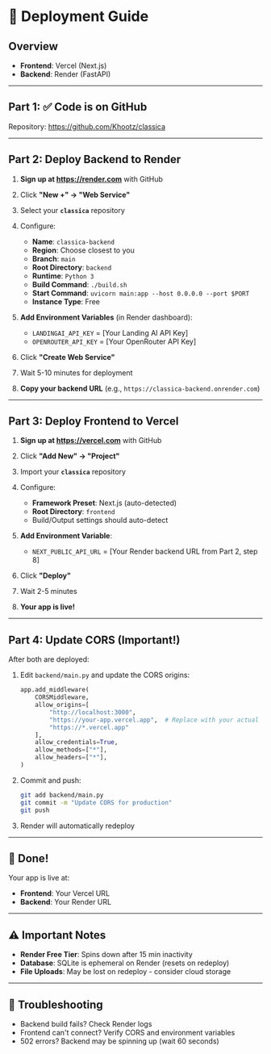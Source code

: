 # 🚀 Deployment Guide

## Overview
- **Frontend**: Vercel (Next.js)
- **Backend**: Render (FastAPI)

---

## Part 1: ✅ Code is on GitHub
Repository: https://github.com/Khootz/classica

---

## Part 2: Deploy Backend to Render

1. **Sign up at https://render.com** with GitHub
2. Click **"New +" → "Web Service"**
3. Select your **`classica`** repository
4. Configure:
   - **Name**: `classica-backend`
   - **Region**: Choose closest to you
   - **Branch**: `main`
   - **Root Directory**: `backend`
   - **Runtime**: `Python 3`
   - **Build Command**: `./build.sh`
   - **Start Command**: `uvicorn main:app --host 0.0.0.0 --port $PORT`
   - **Instance Type**: Free

5. **Add Environment Variables** (in Render dashboard):
   - `LANDINGAI_API_KEY` = [Your Landing AI API Key]
   - `OPENROUTER_API_KEY` = [Your OpenRouter API Key]

6. Click **"Create Web Service"**
7. Wait 5-10 minutes for deployment
8. **Copy your backend URL** (e.g., `https://classica-backend.onrender.com`)

---

## Part 3: Deploy Frontend to Vercel

1. **Sign up at https://vercel.com** with GitHub
2. Click **"Add New" → "Project"**
3. Import your **`classica`** repository
4. Configure:
   - **Framework Preset**: Next.js (auto-detected)
   - **Root Directory**: `frontend`
   - Build/Output settings should auto-detect

5. **Add Environment Variable**:
   - `NEXT_PUBLIC_API_URL` = [Your Render backend URL from Part 2, step 8]

6. Click **"Deploy"**
7. Wait 2-5 minutes
8. **Your app is live!**

---

## Part 4: Update CORS (Important!)

After both are deployed:

1. Edit `backend/main.py` and update the CORS origins:
   ```python
   app.add_middleware(
       CORSMiddleware,
       allow_origins=[
           "http://localhost:3000",
           "https://your-app.vercel.app",  # Replace with your actual Vercel URL
           "https://*.vercel.app"
       ],
       allow_credentials=True,
       allow_methods=["*"],
       allow_headers=["*"],
   )
   ```

2. Commit and push:
   ```bash
   git add backend/main.py
   git commit -m "Update CORS for production"
   git push
   ```

3. Render will automatically redeploy

---

## 🎉 Done!

Your app is live at:
- **Frontend**: Your Vercel URL
- **Backend**: Your Render URL

---

## ⚠️ Important Notes

- **Render Free Tier**: Spins down after 15 min inactivity
- **Database**: SQLite is ephemeral on Render (resets on redeploy)
- **File Uploads**: May be lost on redeploy - consider cloud storage

---

## 🐛 Troubleshooting

- Backend build fails? Check Render logs
- Frontend can't connect? Verify CORS and environment variables
- 502 errors? Backend may be spinning up (wait 60 seconds)
